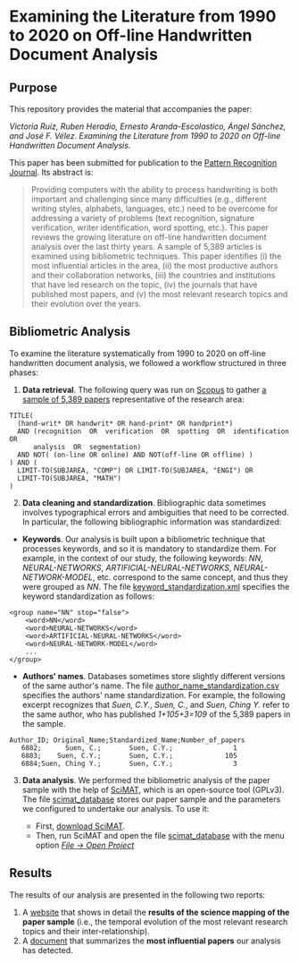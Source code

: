 # Examining the Literature from 1990 to 2020 on Off-line Handwritten Document Analysis

## Purpose

This repository provides the material that accompanies the paper:

*Victoria Ruiz, Ruben Heradio, Ernesto Aranda-Escolastico, Ángel Sánchez, and José F. Vélez. Examining the Literature from 1990 to 2020 on Off-line Handwritten Document Analysis.*

This paper has been submitted for publication to the [Pattern Recognition Journal](https://www.journals.elsevier.com/pattern-recognition). Its abstract is:

> Providing computers with the ability to process handwriting is both important and challenging since many difficulties (e.g., different writing styles, alphabets, languages, etc.) need to be overcome for addressing a variety of problems (text recognition, signature verification, writer identification, word spotting, etc.).
This paper reviews the growing literature on off-line handwritten document analysis over the last thirty years. A sample of 5,389 articles is examined using bibliometric techniques. This paper identifies (i) the most influential articles in the area, (ii) the most productive authors and their collaboration networks, (iii) the countries and institutions that have led research on the topic, (iv) the journals that have published most papers, and (v) the most relevant research topics and their evolution over the years.

## Bibliometric Analysis

To examine the literature systematically from 1990 to 2020 on off-line handwritten document analysis, we followed a workflow structured in three phases:

1. **Data retrieval**. The following query was run on [Scopus](https://www.scopus.com/) to gather [a sample of 5,389 papers](https://github.com/rheradio/OfflineHandwrittenDocumentAnalysis/blob/main/scopus_raw_data/scopus_sample.ris) representative of the research area:
```
TITLE(
  (hand-writ* OR handwrit* OR hand-print* OR handprint*)
  AND (recognition  OR  verification  OR  spotting  OR  identification  OR  
      analysis  OR  segmentation)
  AND NOT( (on-line OR online) AND NOT(off-line OR offline) )
) AND (
  LIMIT-TO(SUBJAREA, "COMP") OR LIMIT-TO(SUBJAREA, "ENGI") OR
  LIMIT-TO(SUBJAREA, "MATH")
)
```

2. **Data cleaning and standardization**. Bibliographic data sometimes involves typographical errors and ambiguities that need to be corrected. In particular, the following bibliographic information was standardized:

  + **Keywords**. Our analysis is built upon a bibliometric technique that processes keywords, and so it is mandatory to standardize them. For example, in the context of our study, the following keywords: *NN*, *NEURAL-NETWORKS*, *ARTIFICIAL-NEURAL-NETWORKS*, *NEURAL-NETWORK-MODEL*, etc. correspond to the same concept, and thus they were grouped as *NN*. The file [keyword_standardization.xml](https://github.com/rheradio/OfflineHandwrittenDocumentAnalysis/blob/main/standardization/keyword_standardization.xml) specifies the keyword standardization as follows: 
  ```
  <group name="NN" stop="false">
      <word>NN</word>
      <word>NEURAL-NETWORKS</word>
      <word>ARTIFICIAL-NEURAL-NETWORKS</word>
      <word>NEURAL-NETWORK-MODEL</word>
      ...
  </group>
  ```
  + **Authors' names**. Databases sometimes store slightly different versions of the same author's name. The file [author_name_standardization.csv](https://github.com/rheradio/offline-handwritten-doc-analysis/blob/main/standardization/author_name_standardization.csv) specifies the authors' name standardization. For example, the following excerpt recognizes that *Suen, C.Y.*, *Suen, C.*, and *Suen, Ching Y.* refer to the same author, who has published *1+105+3=109* of the 5,389 papers in the sample.
  ```
Author_ID; Original_Name;Standardized_Name;Number_of_papers
     6882;      Suen, C.;       Suen, C.Y.;               1
     6883;    Suen, C.Y.;       Suen, C.Y.;             105
     6884;Suen, Ching Y.;       Suen, C.Y.;               3
  ```
3. **Data analysis**. We performed the bibliometric analysis of the paper sample with the help of [SciMAT](https://sci2s.ugr.es/scimat/), which is an open-source tool (GPLv3). The file [scimat_database](https://github.com/rheradio/OfflineHandwrittenDocumentAnalysis/blob/main/scimat_database/scimat_database) stores our paper sample and the parameters we configured to undertake our analysis. To use it:

    * First, [download SciMAT](https://sci2s.ugr.es/scimat/download.html).
    * Then, run SciMAT and open the file [scimat_database](https://github.com/rheradio/OfflineHandwrittenDocumentAnalysis/blob/main/scimat_database/scimat_database) with the menu option [*File -> Open Project*](https://sci2s.ugr.es/scimat/software/v1.01/SciMAT-v1.0-userGuide.pdf)

## Results

The results of our analysis are presented in the following two reports:

1. A [website](https://htmlpreview.github.io/?https://github.com/rheradio/OfflineHandwrittenDocumentAnalysis/blob/main/reports/detailed_analysis/index.html) that shows in detail the **results of the science mapping of the paper sample** (i.e., the temporal evolution of the most relevant research topics and their inter-relationship).
2. A [document](https://github.com/rheradio/OfflineHandwrittenDocumentAnalysis/blob/main/reports/most_influential_papers.pdf) that summarizes the **most influential papers** our analysis has detected.


